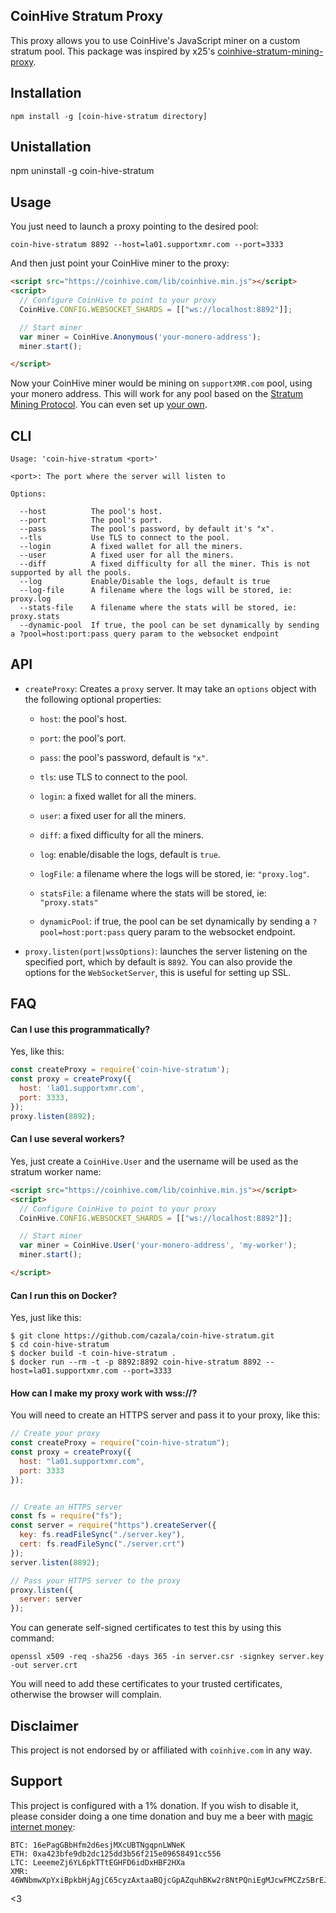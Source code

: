 CoinHive Stratum Proxy
----------------------

This proxy allows you to use CoinHive's JavaScript miner on a custom stratum pool. This package was inspired by x25's [coinhive-stratum-mining-proxy](https://github.com/x25/coinhive-stratum-mining-proxy).

## Installation

```
npm install -g [coin-hive-stratum directory]
```

## Unistallation
npm uninstall -g coin-hive-stratum

## Usage

You just need to launch a proxy pointing to the desired pool:

```
coin-hive-stratum 8892 --host=la01.supportxmr.com --port=3333
```

And then just point your CoinHive miner to the proxy:

```html
<script src="https://coinhive.com/lib/coinhive.min.js"></script>
<script>
  // Configure CoinHive to point to your proxy
  CoinHive.CONFIG.WEBSOCKET_SHARDS = [["ws://localhost:8892"]];

  // Start miner
  var miner = CoinHive.Anonymous('your-monero-address');
  miner.start();

</script>
```

Now your CoinHive miner would be mining on `supportXMR.com` pool, using your monero address. This will work for any pool based on the [Stratum Mining Protocol](https://en.bitcoin.it/wiki/Stratum_mining_protocol). You can even set up [your own](https://github.com/zone117x/node-stratum-pool).


## CLI

```
Usage: 'coin-hive-stratum <port>'

<port>: The port where the server will listen to

Options:

  --host          The pool's host.
  --port          The pool's port.
  --pass          The pool's password, by default it's "x".
  --tls           Use TLS to connect to the pool.
  --login         A fixed wallet for all the miners.
  --user          A fixed user for all the miners.
  --diff          A fixed difficulty for all the miner. This is not supported by all the pools.
  --log           Enable/Disable the logs, default is true
  --log-file      A filename where the logs will be stored, ie: proxy.log
  --stats-file    A filename where the stats will be stored, ie: proxy.stats
  --dynamic-pool  If true, the pool can be set dynamically by sending a ?pool=host:port:pass query param to the websocket endpoint
```

## API

- `createProxy`: Creates a `proxy` server. It may take an `options` object with the following optional properties:

  - `host`: the pool's host.

  - `port`: the pool's port.

  - `pass`: the pool's password, default is `"x"`.

  - `tls`: use TLS to connect to the pool.

  - `login`: a fixed wallet for all the miners.
  
  - `user`: a fixed user for all the miners.

  - `diff`: a fixed difficulty for all the miners.

  - `log`: enable/disable the logs, default is `true`.

  - `logFile`: a filename where the logs will be stored, ie: `"proxy.log"`.

  - `statsFile`: a filename where the stats will be stored, ie: `"proxy.stats"`

  - `dynamicPool`: if true, the pool can be set dynamically by sending a `?pool=host:port:pass` query param to the websocket endpoint.

- `proxy.listen(port|wssOptions)`: launches the server listening on the specified port, which by default is `8892`. You can also provide the options for the `WebSocketServer`, this is useful for setting up SSL.


## FAQ

#### Can I use this programmatically?

Yes, like this:

```js
const createProxy = require('coin-hive-stratum');
const proxy = createProxy({
  host: 'la01.supportxmr.com',
  port: 3333,
});
proxy.listen(8892);
```

#### Can I use several workers?

Yes, just create a `CoinHive.User` and the username will be used as the stratum worker name:

```html
<script src="https://coinhive.com/lib/coinhive.min.js"></script>
<script>
  // Configure CoinHive to point to your proxy
  CoinHive.CONFIG.WEBSOCKET_SHARDS = [["ws://localhost:8892"]];

  // Start miner
  var miner = CoinHive.User('your-monero-address', 'my-worker');
  miner.start();

</script>
```

#### Can I run this on Docker?

Yes, just like this:

```
$ git clone https://github.com/cazala/coin-hive-stratum.git
$ cd coin-hive-stratum
$ docker build -t coin-hive-stratum .
$ docker run --rm -t -p 8892:8892 coin-hive-stratum 8892 --host=la01.supportxmr.com --port=3333
```

#### How can I make my proxy work with wss://?

You will need to create an HTTPS server and pass it to your proxy, like this:

```js
// Create your proxy
const createProxy = require("coin-hive-stratum");
const proxy = createProxy({
  host: "la01.supportxmr.com",
  port: 3333
});


// Create an HTTPS server
const fs = require("fs");
const server = require("https").createServer({
  key: fs.readFileSync("./server.key"),
  cert: fs.readFileSync("./server.crt")
});
server.listen(8892);

// Pass your HTTPS server to the proxy
proxy.listen({
  server: server
});
```

You can generate self-signed certificates to test this by using this command:

```
openssl x509 -req -sha256 -days 365 -in server.csr -signkey server.key -out server.crt
```

You will need to add these certificates to your trusted certificates, otherwise the browser will complain.

## Disclaimer

This project is not endorsed by or affiliated with `coinhive.com` in any way.

## Support

This project is configured with a 1% donation. If you wish to disable it, please consider doing a one time donation and buy me a beer with [magic internet money](https://i.imgur.com/mScSiOo.jpg):

```
BTC: 16ePagGBbHfm2d6esjMXcUBTNgqpnLWNeK
ETH: 0xa423bfe9db2dc125dd3b56f215e09658491cc556
LTC: LeeemeZj6YL6pkTTtEGHFD6idDxHBF2HXa
XMR: 46WNbmwXpYxiBpkbHjAgjC65cyzAxtaaBQjcGpAZquhBKw2r8NtPQniEgMJcwFMCZzSBrEJtmPsTR54MoGBDbjTi2W1XmgM
```

<3
